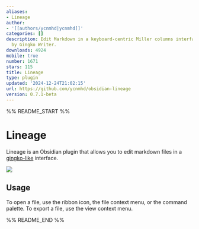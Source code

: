 ```yaml
---
aliases:
- Lineage
author:
- '[[authors/ycnmhd|ycnmhd]]'
categories: []
description: Edit Markdown in a keyboard-centric Miller columns interface. Inspired
  by Gingko Writer.
downloads: 4924
mobile: true
number: 1671
stars: 115
title: Lineage
type: plugin
updated: '2024-12-24T21:02:15'
url: https://github.com/ycnmhd/obsidian-lineage
version: 0.7.1-beta
---
```


%% README_START %%

# Lineage
Lineage is an Obsidian plugin that allows you to edit markdown files in a [gingko-like](https://gingkowriter.com/) interface.

![](https://raw.githubusercontent.com/ycnmhd/obsidian-lineage/docs/docs/media/screenshot.png)

## Usage
To open a file, use the ribbon icon, the file context menu, or the command palette.
To export a file, use the view context menu.


%% README_END %%